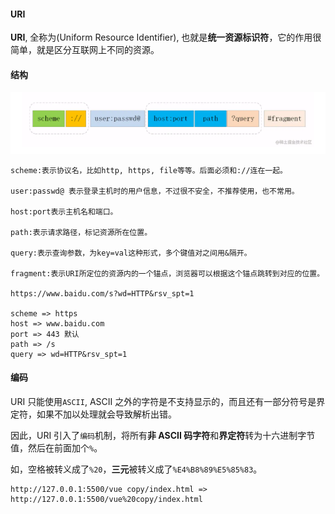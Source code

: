 #### URI

**URI**, 全称为(Uniform Resource Identifier), 也就是**统一资源标识符**，它的作用很简单，就是区分互联网上不同的资源。

#### 结构

![image-20220331172828777](image\image-20220331172828777.png)

```
scheme:表示协议名，比如http, https, file等等。后面必须和://连在一起。

user:passwd@ 表示登录主机时的用户信息，不过很不安全，不推荐使用，也不常用。

host:port表示主机名和端口。

path:表示请求路径，标记资源所在位置。

query:表示查询参数，为key=val这种形式，多个键值对之间用&隔开。

fragment:表示URI所定位的资源内的一个锚点，浏览器可以根据这个锚点跳转到对应的位置。

https://www.baidu.com/s?wd=HTTP&rsv_spt=1

scheme => https
host => www.baidu.com
port => 443 默认
path => /s
query => wd=HTTP&rsv_spt=1

```

#### 编码

URI 只能使用`ASCII`, ASCII 之外的字符是不支持显示的，而且还有一部分符号是界定符，如果不加以处理就会导致解析出错。

因此，URI 引入了`编码`机制，将所有**非 ASCII 码字符**和**界定符**转为十六进制字节值，然后在前面加个`%`。

如，空格被转义成了`%20`，**三元**被转义成了`%E4%B8%89%E5%85%83`。

```
http://127.0.0.1:5500/vue copy/index.html => http://127.0.0.1:5500/vue%20copy/index.html
```

